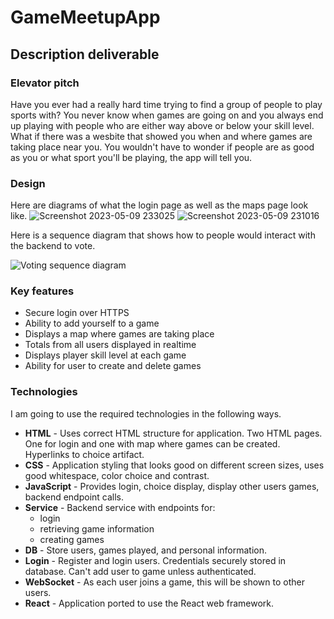 # GameMeetupApp

## Description deliverable

### Elevator pitch

Have you ever had a really hard time trying to find a group of people to play sports with? You never know when games are going on and you always end up playing with people who are either way above or below your skill level. What if there was a wesbite that showed you when and where games are taking place near you. You wouldn't have to wonder if people are as good as you or what sport you'll be playing, the app will tell you. 

### Design
Here are diagrams of what the login page as well as the maps page look like.
![Screenshot 2023-05-09 233025](https://github.com/Bretton24/startup/assets/103625821/8ad2d5e5-729a-4d0e-a714-b97f10194353)
![Screenshot 2023-05-09 231016](https://github.com/Bretton24/startup/assets/103625821/c26c0348-1da1-484f-bedc-30b4da4a446b)


Here is a sequence diagram that shows how to people would interact with the backend to vote.


![Voting sequence diagram](votingSequenceDiagram.png)

### Key features

- Secure login over HTTPS
- Ability to add yourself to a game
- Displays a map where games are taking place
- Totals from all users displayed in realtime
- Displays player skill level at each game
- Ability for user to create and delete games

### Technologies

I am going to use the required technologies in the following ways.

- **HTML** - Uses correct HTML structure for application. Two HTML pages. One for login and one with map where games can be created. Hyperlinks to choice artifact.
- **CSS** - Application styling that looks good on different screen sizes, uses good whitespace, color choice and contrast.
- **JavaScript** - Provides login, choice display, display other users games, backend endpoint calls.
- **Service** - Backend service with endpoints for:
  - login
  - retrieving game information
  - creating games
- **DB** - Store users, games played, and personal information.
- **Login** - Register and login users. Credentials securely stored in database. Can't add user to game unless authenticated.
- **WebSocket** - As each user joins a game, this will be shown to other users.
- **React** - Application ported to use the React web framework.
